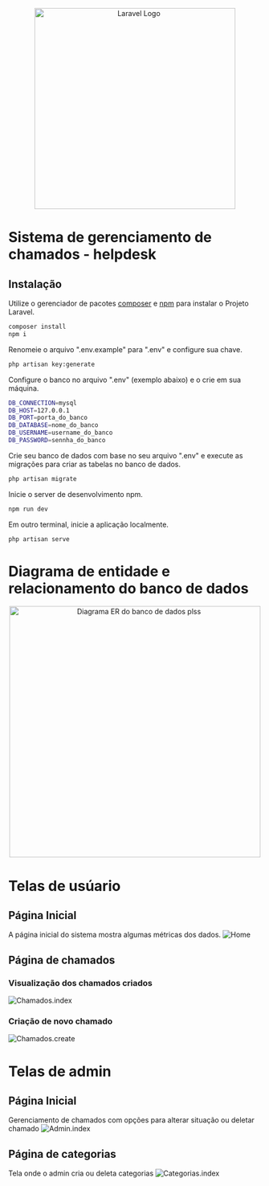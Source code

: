 <p align="center"><img src="https://raw.githubusercontent.com/laravel/art/master/logo-lockup/5%20SVG/2%20CMYK/1%20Full%20Color/laravel-logolockup-cmyk-red.svg" width="400" alt="Laravel Logo"></a></p>

# Sistema de gerenciamento de chamados - helpdesk

## Instalação
Utilize o gerenciador de pacotes [composer](https://getcomposer.org/) e [npm](https://www.npmjs.com/) para instalar o Projeto Laravel.
```bash
composer install
npm i
```

Renomeie o arquivo ".env.example" para ".env" e configure sua chave.
```bash
php artisan key:generate
```
Configure o banco no arquivo ".env" (exemplo abaixo) e o crie em sua máquina.
```bash
DB_CONNECTION=mysql
DB_HOST=127.0.0.1
DB_PORT=porta_do_banco
DB_DATABASE=nome_do_banco
DB_USERNAME=username_do_banco
DB_PASSWORD=sennha_do_banco
```

Crie seu banco de dados com base no seu arquivo ".env" e execute as migrações para criar as tabelas no banco de dados.
```bash
php artisan migrate
```

Inicie o server de desenvolvimento npm.
```bash
npm run dev
```

Em outro terminal, inicie a aplicação localmente.
```bash
php artisan serve
```

# Diagrama de entidade e relacionamento do banco de dados
<p align="center"><img src="https://github.com/waguip/laravel-helpdesk/assets/51832038/695f9d96-eddb-4ad0-bd80-298f548f50d9" width="500" alt="Diagrama ER do banco de dados plss"></a></p>

# Telas de usúario

## Página Inicial
A página inicial do sistema mostra algumas métricas dos dados.
![Home](https://github.com/waguip/laravel-helpdesk/assets/51832038/59db9d99-001d-4cec-8bb1-08ab01a59cf4)

## Página de chamados
### Visualização dos chamados criados
![Chamados.index](https://github.com/waguip/laravel-helpdesk/assets/51832038/6ca69519-c1be-4073-be9d-3da7548a2875)

### Criação de novo chamado
![Chamados.create](https://github.com/waguip/laravel-helpdesk/assets/51832038/6c633dd9-1286-4869-8be4-82ee320856e8)

# Telas de admin

## Página Inicial
Gerenciamento de chamados com opções para alterar situação ou deletar chamado
![Admin.index](https://github.com/waguip/laravel-helpdesk/assets/51832038/4f516f29-ea94-491b-a559-11bbe0d2b566)

## Página de categorias
Tela onde o admin cria ou deleta categorias
![Categorias.index](https://github.com/waguip/laravel-helpdesk/assets/51832038/fa64d681-f272-4111-bf25-17c73ebf9289)
